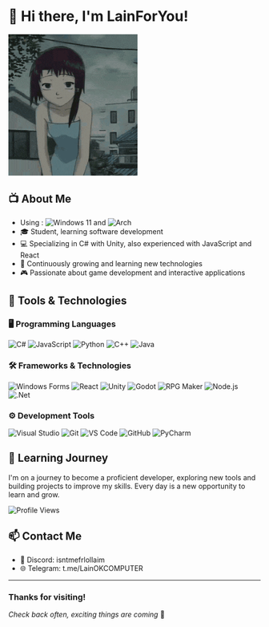 # 👋 Hi there, I'm LainForYou!

![Lain](https://github.com/LainForYou/gif/blob/main/lain-lain-ps1%20(1).gif)

## 📺 About Me
- Using :  ![Windows 11](https://img.shields.io/badge/Windows%2011-%230079d5.svg?style=for-the-badge&logo=Windows%2011&logoColor=white)  and  ![Arch](https://img.shields.io/badge/Arch%20Linux-1793D1?logo=arch-linux&logoColor=fff&style=for-the-badge)
- 🎓 Student, learning software development
- 💻 Specializing in C# with Unity, also experienced with JavaScript and React
- 🌱 Continuously growing and learning new technologies
- 🎮 Passionate about game development and interactive applications

## 🔧 Tools & Technologies

### 🖥️ Programming Languages
![C#](https://img.shields.io/badge/-C%23-239120?style=for-the-badge&logo=csharp&logoColor=white)
![JavaScript](https://img.shields.io/badge/-JavaScript-F7DF1E?style=for-the-badge&logo=javascript&logoColor=black)
![Python](https://img.shields.io/badge/-Python-3776AB?style=for-the-badge&logo=python&logoColor=white)
![C++](https://img.shields.io/badge/c++-%2300599C.svg?style=for-the-badge&logo=c%2B%2B&logoColor=white)
![Java](https://img.shields.io/badge/java-%23ED8B00.svg?style=for-the-badge&logo=openjdk&logoColor=white)

### 🛠️ Frameworks & Technologies
![Windows Forms](https://img.shields.io/badge/-Windows%20Forms-0078D6?style=for-the-badge&logo=windows&logoColor=white)
![React](https://img.shields.io/badge/-React-61DAFB?style=for-the-badge&logo=react&logoColor=black)
![Unity](https://img.shields.io/badge/-Unity-000000?style=for-the-badge&logo=unity&logoColor=white)
![Godot](https://img.shields.io/badge/-Godot-478CBF?style=for-the-badge&logo=godotengine&logoColor=white)
![RPG Maker](https://img.shields.io/badge/-RPG%20Maker-5A2E62?style=for-the-badge&logo=gamemaker&logoColor=white)
![Node.js](https://img.shields.io/badge/-Node.js-339933?style=for-the-badge&logo=nodedotjs&logoColor=white)
![.Net](https://img.shields.io/badge/.NET-5C2D91?style=for-the-badge&logo=.net&logoColor=white)

### ⚙️ Development Tools
![Visual Studio](https://img.shields.io/badge/-Visual%20Studio-5C2D91?style=for-the-badge&logo=visualstudio&logoColor=white)
![Git](https://img.shields.io/badge/-Git-F05032?style=for-the-badge&logo=git&logoColor=white)
![VS Code](https://img.shields.io/badge/-VS%20Code-007ACC?style=for-the-badge&logo=visualstudiocode&logoColor=white)
![GitHub](https://img.shields.io/badge/-GitHub-181717?style=for-the-badge&logo=github&logoColor=white)
![PyCharm](https://img.shields.io/badge/pycharm-143?style=for-the-badge&logo=pycharm&logoColor=black&color=black&labelColor=green)

## 🌱 Learning Journey

I'm on a journey to become a proficient developer, exploring new tools and building projects to improve my skills. Every day is a new opportunity to learn and grow.

![Profile Views](https://komarev.com/ghpvc/?username=LainForYou&color=blueviolet&style=flat-square)

## 📫 Contact Me

- 👾 Discord: isntmefrlollaim
- 🌐 Telegram: t.me/LainOKCOMPUTER

---

### Thanks for visiting!

*Check back often, exciting things are coming* 🚀